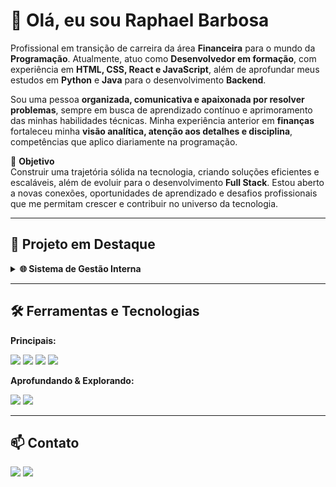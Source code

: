 # 👋 Olá, eu sou Raphael Barbosa

Profissional em transição de carreira da área **Financeira** para o mundo da **Programação**. Atualmente, atuo como **Desenvolvedor em formação**, com experiência em **HTML, CSS, React e JavaScript**, além de aprofundar meus estudos em **Python** e **Java** para o desenvolvimento **Backend**.

Sou uma pessoa **organizada, comunicativa e apaixonada por resolver problemas**, sempre em busca de aprendizado contínuo e aprimoramento das minhas habilidades técnicas. Minha experiência anterior em **finanças** fortaleceu minha **visão analítica, atenção aos detalhes e disciplina**, competências que aplico diariamente na programação.

🎯 **Objetivo**  
Construir uma trajetória sólida na tecnologia, criando soluções eficientes e escaláveis, além de evoluir para o desenvolvimento **Full Stack**. Estou aberto a novas conexões, oportunidades de aprendizado e desafios profissionais que me permitam crescer e contribuir no universo da tecnologia.

---

## 🚀 Projeto em Destaque
<details>
<summary><strong>🌐 Sistema de Gestão Interna</strong></summary>
<br>
<ul>
<li><strong>Descrição:</strong> Desenvolvi um site de gestão interna para a faculdade onde trabalho com o objetivo de centralizar informações, simplificar processos e automatizar tarefas manuais do dia a dia. A solução visa otimizar o tempo da equipe e melhorar a precisão dos dados.</li>
<li><strong>Tecnologias:</strong> HTML, CSS e JavaScript.</li>
<li><strong>Status:</strong> Em desenvolvimento.</li>
<li><strong>Link:</strong> <a href="https://teller-system.vercel.app/">teller-system.vercel.app</a></li>
</ul>
</details>

---

## 🛠️ Ferramentas e Tecnologias

**Principais:**  
<p>
<img src="https://img.shields.io/badge/HTML5-E34F26?style=for-the-badge&logo=html5&logoColor=white" />
<img src="https://img.shields.io/badge/CSS3-1572B6?style=for-the-badge&logo=css3&logoColor=white" />
<img src="https://img.shields.io/badge/JavaScript-F7DF1E?style=for-the-badge&logo=javascript&logoColor=black" />
<img src="https://img.shields.io/badge/React-61DAFB?style=for-the-badge&logo=react&logoColor=black" />
</p>

**Aprofundando & Explorando:**  
<p>
<img src="https://img.shields.io/badge/Python-3776AB?style=for-the-badge&logo=python&logoColor=white" />
<img src="https://img.shields.io/badge/Java-ED8B00?style=for-the-badge&logo=openjdk&logoColor=white" />
</p>

---

## 📫 Contato
<p>
<a href="https://www.linkedin.com/in/raphael-bda/"><img src="https://img.shields.io/badge/LinkedIn-0077B5?style=for-the-badge&logo=linkedin&logoColor=white" /></a>
<a href="mailto:raphaelbda@outlook.com"><img src="https://img.shields.io/badge/Outlook-0078D4?style=for-the-badge&logo=microsoft-outlook&logoColor=white" /></a>
</p>
